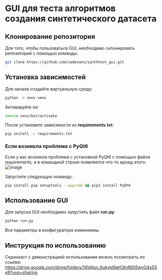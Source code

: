 # GUI для теста алгоритмов создания синтетического датасета

## Клонирование репозитория

Для того, чтобы пользоваться GUI, необходимо склонировать репозиторий с помощью команды:
```bash
git clone https://github.com/sadevans/synthtest_gui.git
```

## Установка зависимостей

Для начала создайте виртуальную среду:
```bash
python -m venv venv
```

Активируйте ее:
```bash
source venv/bin/activate
```

После установите зависимости из **requirements.txt**:
```bash
pip install -r requirements.txt
```
### Если возникла проблема с PyQt6
Если у вас возникла проблема с установкой PyQt6 с помощью файла requirements, и в командной строке появляется что-то вроед этого:
![image](https://github.com/sadevans/synthtest_gui/assets/82286355/b628b2d6-f8fb-4ded-9c93-5d74c66d584a)

Запустите следующую команду:
```bash
pip install pip setuptools --upgrade && pip3 install PyQt6
```


## Использование GUI
Для запуска GUI необходимо запустить файл **run.py**:
```bash
python run.py
```
Все параметры в конфигураторе изменяемы.

## Инструкция по использованию

Скринкаст с демонстрацией использования можно посмотреть по ссылке: https://drive.google.com/drive/folders/1AVdjsn_6ukyeI6eH3tnN0t5wyG4s5Se9?usp=sharing

